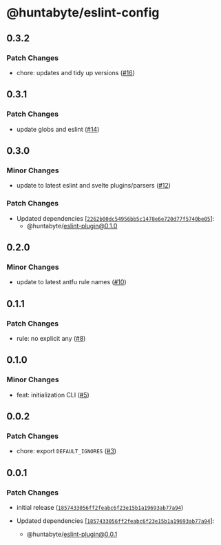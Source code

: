# @huntabyte/eslint-config

## 0.3.2

### Patch Changes

- chore: updates and tidy up versions ([#16](https://github.com/huntabyte/eslint-config/pull/16))

## 0.3.1

### Patch Changes

- update globs and eslint ([#14](https://github.com/huntabyte/eslint-config/pull/14))

## 0.3.0

### Minor Changes

- update to latest eslint and svelte plugins/parsers ([#12](https://github.com/huntabyte/eslint-config/pull/12))

### Patch Changes

- Updated dependencies [[`2262b00dc54956bb5c1478e6e720d77f5740be05`](https://github.com/huntabyte/eslint-config/commit/2262b00dc54956bb5c1478e6e720d77f5740be05)]:
  - @huntabyte/eslint-plugin@0.1.0

## 0.2.0

### Minor Changes

- update to latest antfu rule names ([#10](https://github.com/huntabyte/eslint-config/pull/10))

## 0.1.1

### Patch Changes

- rule: no explicit any ([#8](https://github.com/huntabyte/eslint-config/pull/8))

## 0.1.0

### Minor Changes

- feat: initialization CLI ([#5](https://github.com/huntabyte/eslint-config/pull/5))

## 0.0.2

### Patch Changes

- chore: export `DEFAULT_IGNORES` ([#3](https://github.com/huntabyte/eslint-config/pull/3))

## 0.0.1

### Patch Changes

- initial release ([`1857433056ff2feabc6f23e15b1a19693ab77a94`](https://github.com/huntabyte/eslint-config/commit/1857433056ff2feabc6f23e15b1a19693ab77a94))

- Updated dependencies [[`1857433056ff2feabc6f23e15b1a19693ab77a94`](https://github.com/huntabyte/eslint-config/commit/1857433056ff2feabc6f23e15b1a19693ab77a94)]:
  - @huntabyte/eslint-plugin@0.0.1
